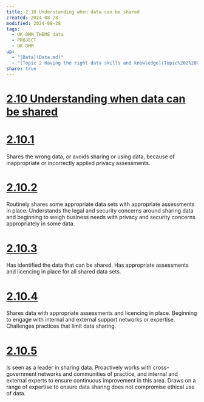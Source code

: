 ```yaml
---
title: 2.10 Understanding when data can be shared
created: 2024-08-28
modified: 2024-08-28
tags:
  - UK-DMM_THEME_data
  - PROJECT
  - UK-DMM
up:
  - "[Data](Data.md)"
  - "[Topic 2 Having the right data skills and knowledge](Topic%202%20Having%20the%20right%20data%20skills%20and%20knowledge.md)"
share: true
---
```

# [2.10 Understanding when data can be shared](2.10%20Understanding%20when%20data%20can%20be%20shared.md)
# [2.10.1](2.10.1.md)

Shares the wrong data, or avoids sharing or using data, because of inappropriate or incorrectly applied privacy assessments.

# [2.10.2](2.10.2.md)

Routinely shares some appropriate data sets with appropriate assessments in place. Understands the legal and security concerns around sharing data and beginning to weigh business needs with privacy and security concerns appropriately in some data.

# [2.10.3](2.10.3.md)

Has identified the data that can be shared. Has appropriate assessments and licencing in place for all shared data sets.

# [2.10.4](2.10.4.md)

Shares data with appropriate assessments and licencing in place. Beginning to engage with internal and external support networks or expertise. Challenges practices that limit data sharing.

# [2.10.5](2.10.5.md)

Is seen as a leader in sharing data. Proactively works with cross-government networks and communities of practice, and internal and external experts to ensure continuous improvement in this area. Draws on a range of expertise to ensure data sharing does not compromise ethical use of data.
